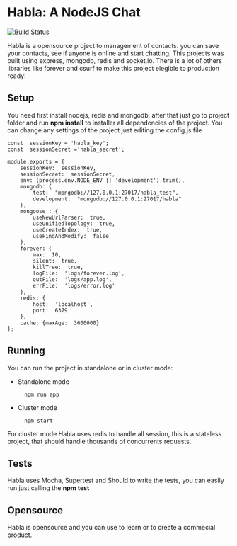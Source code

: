 # Habla: A NodeJS Chat

[![Build Status](https://travis-ci.org/joemccann/dillinger.svg?branch=master)](https://travis-ci.org/joemccann/dillinger)

Habla is a opensource project to management of contacts. you can save your contacts, see if anyone is online and start chatting. This projects was built using express, mongodb, redis and socket.io. There is a lot of others libraries like forever and csurf to make this project elegible to production ready!


## Setup

You need first install nodejs, redis and mongodb, after that just go to project folder and run **npm install** to installer all dependencies of the project.
You can change any settings of the project just editing the config.js file 

```
const  sessionKey = 'habla_key';
const  sessionSecret ='habla_secret';

module.exports = {
	sessionKey:  sessionKey,
	sessionSecret:  sessionSecret,
	env: (process.env.NODE_ENV || 'development').trim(),
	mongodb: {
		test:  "mongodb://127.0.0.1:27017/habla_test",
		development:  "mongodb://127.0.0.1:27017/habla"
	},
	mongoose : {
		useNewUrlParser:  true,
		useUnifiedTopology:  true,
		useCreateIndex:  true,
		useFindAndModify:  false
	},
	forever: {
		max:  10,
		silent:  true,
		killTree:  true,
		logFile:  'logs/forever.log',
		outFile:  'logs/app.log',
		errFile:  'logs/error.log'
	},
	redis: {
		host:  'localhost',
		port:  6379
	},
	cache: {maxAge:  3600000}
};
```

## Running

You can run the project in standalone or in cluster mode:

* Standalone mode
	
		npm run app
* Cluster mode			

		npm start

For cluster mode Habla uses redis to handle all session, this is a stateless project, that should handle thousands of concurrents requests.

## Tests

Habla uses Mocha, Supertest and Should to write the tests, you can easily run just calling the **npm test** 

## Opensource

Habla is opensource and you can use to learn or to create a commecial product.
